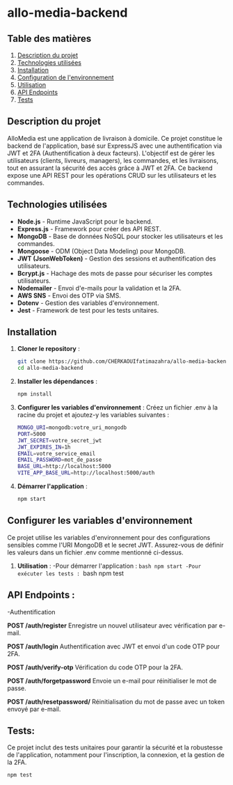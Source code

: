# allo-media-backend

## Table des matières

1. [Description du projet](#description-du-projet)
2. [Technologies utilisées](#technologies-utilisées)
3. [Installation](#installation)
4. [Configuration de l'environnement](#configuration-de-lenvironnement)
5. [Utilisation](#utilisation)
6. [API Endpoints](#api-endpoints)
7. [Tests](#tests)

## Description du projet

AlloMedia est une application de livraison à domicile. Ce projet constitue le backend de l'application, basé sur ExpressJS avec une authentification via JWT et 2FA (Authentification à deux facteurs). L'objectif est de gérer les utilisateurs (clients, livreurs, managers), les commandes, et les livraisons, tout en assurant la sécurité des accès grâce à JWT et 2FA. Ce backend expose une API REST pour les opérations CRUD sur les utilisateurs et les commandes.

## Technologies utilisées

- **Node.js** - Runtime JavaScript pour le backend.
- **Express.js** - Framework pour créer des API REST.
- **MongoDB** - Base de données NoSQL pour stocker les utilisateurs et les commandes.
- **Mongoose** - ODM (Object Data Modeling) pour MongoDB.
- **JWT (JsonWebToken)** - Gestion des sessions et authentification des utilisateurs.
- **Bcrypt.js** - Hachage des mots de passe pour sécuriser les comptes utilisateurs.
- **Nodemailer** - Envoi d'e-mails pour la validation et la 2FA.
- **AWS SNS** - Envoi des OTP via SMS.
- **Dotenv** - Gestion des variables d'environnement.
- **Jest** - Framework de test pour les tests unitaires.

## Installation

1. **Cloner le repository** :
   ```bash
   git clone https://github.com/CHERKAOUIfatimazahra/allo-media-backend
   cd allo-media-backend
2. **Installer les dépendances** :
   ```bash
   npm install
3. **Configurer les variables d'environnement** :
   Créez un fichier .env à la racine du projet et ajoutez-y les variables suivantes :
   ```bash
   MONGO_URI=mongodb:votre_uri_mongodb
   PORT=5000
   JWT_SECRET=votre_secret_jwt
   JWT_EXPIRES_IN=1h
   EMAIL=votre_service_email
   EMAIL_PASSWORD=mot_de_passe
   BASE_URL=http://localhost:5000
   VITE_APP_BASE_URL=http://localhost:5000/auth

4. **Démarrer l'application** :
   ```bash
   npm start

## Configurer les variables d'environnement 
 Ce projet utilise les variables d'environnement pour des configurations sensibles comme l'URI MongoDB et le secret JWT. Assurez-vous de définir les valeurs dans un fichier .env comme mentionné ci-dessus.
  1. **Utilisation** :
    -Pour démarrer l'application :
    ```bash
    npm start
    -Pour exécuter les tests :
    ```bash
    npm test

## API Endpoints :

-Authentification

**POST /auth/register**
Enregistre un nouvel utilisateur avec vérification par e-mail.

**POST /auth/login**
Authentification avec JWT et envoi d'un code OTP pour 2FA.

**POST /auth/verify-otp**
Vérification du code OTP pour la 2FA.

**POST /auth/forgetpassword**
Envoie un e-mail pour réinitialiser le mot de passe.

**POST /auth/resetpassword/**
Réinitialisation du mot de passe avec un token envoyé par e-mail.

## Tests:
Ce projet inclut des tests unitaires pour garantir la sécurité et la robustesse de l'application, notamment pour l'inscription, la connexion, et la gestion de la 2FA.
```bash
npm test

 
